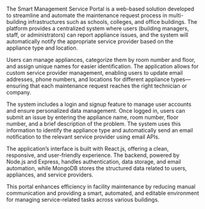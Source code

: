 The Smart Management Service Portal is a web-based solution developed to streamline and automate the maintenance request process in multi-building infrastructures such as schools, colleges, and office buildings. The platform provides a centralized system where users (building managers, staff, or administrators) can report appliance issues, and the system will automatically notify the appropriate service provider based on the appliance type and location.

Users can manage appliances, categorize them by room number and floor, and assign unique names for easier identification. The application allows for custom service provider management, enabling users to update email addresses, phone numbers, and locations for different appliance types—ensuring that each maintenance request reaches the right technician or company.

The system includes a login and signup feature to manage user accounts and ensure personalized data management. Once logged in, users can submit an issue by entering the appliance name, room number, floor number, and a brief description of the problem. The system uses this information to identify the appliance type and automatically send an email notification to the relevant service provider using email APIs.

The application’s interface is built with React.js, offering a clean, responsive, and user-friendly experience. The backend, powered by Node.js and Express, handles authentication, data storage, and email automation, while MongoDB stores the structured data related to users, appliances, and service providers.

This portal enhances efficiency in facility maintenance by reducing manual communication and providing a smart, automated, and editable environment for managing service-related tasks across various buildings.

